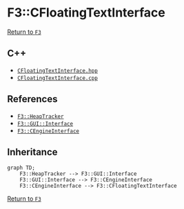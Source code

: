 # F3::CFloatingTextInterface

[Return to `F3`](/docs/F3.md)

## C++

- [`CFloatingTextInterface.hpp`](/c++/include/CFloatingTextInterface.hpp)
- [`CFloatingTextInterface.cpp`](/c++/source/CFloatingTextInterface.cpp)

## References

- [`F3::HeapTracker`](/docs/F3/HeapTracker.md)
- [`F3::GUI::Interface`](/docs/F3/GUI/Interface.md)
- [`F3::CEngineInterface`](/docs/F3/CEngineInterface.md)

## Inheritance

```mermaid
graph TD;
    F3::HeapTracker --> F3::GUI::Interface
    F3::GUI::Interface --> F3::CEngineInterface
    F3::CEngineInterface --> F3::CFloatingTextInterface
```

[Return to `F3`](/docs/F3.md)